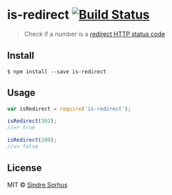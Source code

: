 # is-redirect [![Build Status](https://travis-ci.org/sindresorhus/is-redirect.svg?branch=master)](https://travis-ci.org/sindresorhus/is-redirect)

> Check if a number is a [redirect HTTP status code](http://en.wikipedia.org/wiki/List_of_HTTP_status_codes#3xx_Redirection)

## Install

```
$ npm install --save is-redirect
```

## Usage

```js
var isRedirect = require('is-redirect');

isRedirect(302);
//=> true

isRedirect(200);
//=> false
```

## License

MIT © [Sindre Sorhus](http://sindresorhus.com)
